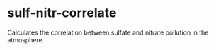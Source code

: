 sulf-nitr-correlate
===================

Calculates the correlation between sulfate and nitrate pollution in the atmosphere.
